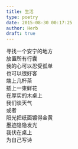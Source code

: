 ```yaml
---  
title: 生活  
type: poetry  
date: 2015-08-30 00:17:25  
author: Herb  
draft: true
---  
```

寻找一个安宁的地方  
放置所有行囊  
我的心可以忍受孤单  
也可以很好客    
端上几杯茶  
插上一束鲜花  
在厚实的木桌上    
我们谈天气    
或者  
阳光把纸面镀得金黄  
墨迹隐隐发光  
我伏在桌上  
为自己写诗  
